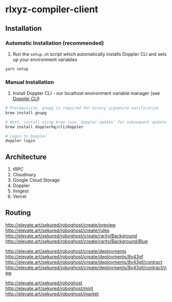 # rlxyz-compiler-client

## Installation

### Automatic Installation (recommended)

1. Run the `setup.sh` script which automatically installs Doppler CLI and sets up your environment variables

```zsh
yarn setup
```

### Manual Installation
1. Install Doppler CLI - our localhost environment variable manager (see [Doppler CLI](https://docs.doppler.com/docs/install-cli))


```zsh
# Prerequisite. gnupg is required for binary signature verification
brew install gnupg

# Next, install using brew (use `doppler update` for subsequent updates)
brew install dopplerhq/cli/doppler

# Login to Doppler
doppler login
```


## Architecture

1. tRPC
2. Cloudinary
3. Google Cloud Storage
4. Doppler
5. Inngest
6. Vercel

## Routing

http://elevate.art/sekured/roboghost/create/preview
http://elevate.art/sekured/roboghost/create/rules
http://elevate.art/sekured/roboghost/create/rarity/Background
http://elevate.art/sekured/roboghost/create/rarity/Background/Blue

http://elevate.art/sekured/roboghost/create/deployments
http://elevate.art/sekured/roboghost/create/deployments/8v43gf
http://elevate.art/sekured/roboghost/create/deployments/8v43gf/contract
http://elevate.art/sekured/roboghost/create/deployments/8v43gf/contract/new

http://elevate.art/sekured/roboghost
http://elevate.art/sekured/roboghost/mint
http://elevate.art/sekured/roboghost/market
